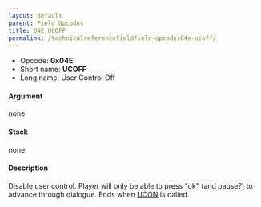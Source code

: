 ```yaml
---
layout: default
parent: Field Opcodes
title: 04E_UCOFF
permalink: /technicalreferencefieldfield-opcodes04e-ucoff/
---
```


-   Opcode: **0x04E**
-   Short name: **UCOFF**
-   Long name: User Control Off

#### Argument

none

#### Stack

none

#### Description

Disable user control. Player will only be able to press "ok" (and pause?) to advance through dialogue. Ends when [UCON](04D_UCON) is called.
